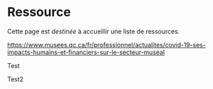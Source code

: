 # Ressource

Cette page est *destinée* à accueillir une liste de ressources. 

https://www.musees.qc.ca/fr/professionnel/actualites/covid-19-ses-impacts-humains-et-financiers-sur-le-secteur-museal 

Test

Test2